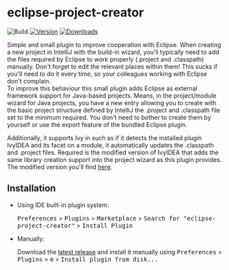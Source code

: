 # eclipse-project-creator

![Build](https://github.com/Xeonkryptos/eclipse-project-creator/workflows/Build/badge.svg)
[![Version](https://img.shields.io/jetbrains/plugin/v/PLUGIN_ID.svg)](https://plugins.jetbrains.com/plugin/14967-eclipse-project-creator)
[![Downloads](https://img.shields.io/jetbrains/plugin/d/PLUGIN_ID.svg)](https://plugins.jetbrains.com/plugin/14967-eclipse-project-creator)

<!-- Plugin description -->
Simple and small plugin to improve cooperation with Eclipse. When creating a new project in IntelliJ with the build-in wizard, you'll typically need to add the files required by Eclipse to work
properly (.project and .classpath) manually. Don't forget to edit the relevant places within them! This sucks if you'll need to do it every time, so your colleagues working with Eclipse don't
complain.<br/>
To improve this behaviour this small plugin adds Eclipse as external framework support for Java-based projects. Means, in the project/module wizard for Java projects, you have a new entry allowing
you to create with the basic project structure defined by IntelliJ the .project and .classpath file set to the minimum required. You don't need to bother to create them by yourself or use the export
feature of the bundled Eclipse plugin.

Additionally, it supports Ivy in such as if it detects the installed plugin IvyIDEA and its facet on a module, it automatically updates the .classpath and .project files. Required is the modified version
of IvyIDEA that adds the same library creation support into the project wizard as this plugin provides. The modified version you'll find [here](https://github.com/Xeonkryptos/ivyidea/tree/new-features).
<!-- Plugin description end -->

## Installation

- Using IDE built-in plugin system:
  
  <kbd>Preferences</kbd> > <kbd>Plugins</kbd> > <kbd>Marketplace</kbd> > <kbd>Search for "eclipse-project-creator"</kbd> >
  <kbd>Install Plugin</kbd>
  
- Manually:

  Download the [latest release](https://github.com/Xeonkryptos/eclipse-project-creator/releases/latest) and install it manually using
  <kbd>Preferences</kbd> > <kbd>Plugins</kbd> > <kbd>⚙️</kbd> > <kbd>Install plugin from disk...</kbd>

